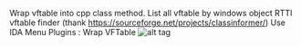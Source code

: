 Wrap vftable into cpp class method.
List all vftable by windows object RTTI vftable finder (thank https://sourceforge.net/projects/classinformer/)
Use IDA Menu Plugins : Wrap VFTable
![alt tag](https://raw.githubusercontent.com/caznova/wrap-helper/master/img/example.jpg)
